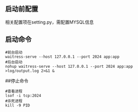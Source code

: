 ## 启动前配置
相关配置项在setting.py，需配置MYSQL信息
## 启动命令
```shell
#前台启动
waitress-serve --host 127.0.0.1 --port 2024 app:app
#后台启动
nohup waitress-serve --host 127.0.0.1 --port 2024 app:app >log/output.log 2>&1 &

```
##停止命令
```shell
#查看进程
lsof -i tcp:2024
#杀死进程
kill -9 PID
```